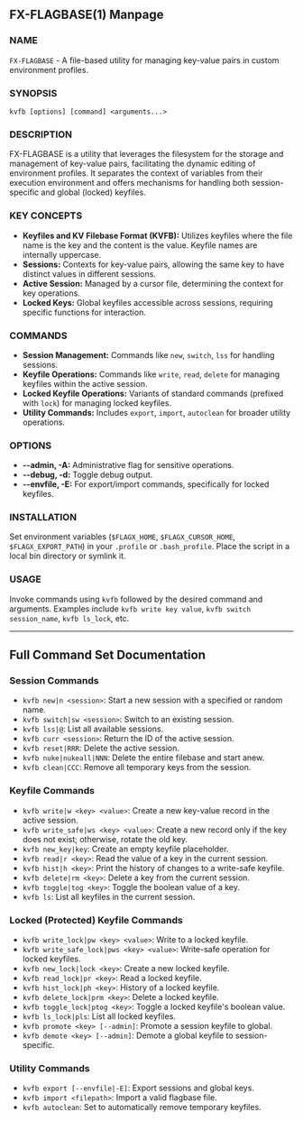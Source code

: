 ## FX-FLAGBASE(1) Manpage

### NAME
`FX-FLAGBASE` - A file-based utility for managing key-value pairs in custom environment profiles.

### SYNOPSIS
`kvfb [options] [command] <arguments...>`

### DESCRIPTION
FX-FLAGBASE is a utility that leverages the filesystem for the storage and management of key-value pairs, facilitating the dynamic editing of environment profiles. It separates the context of variables from their execution environment and offers mechanisms for handling both session-specific and global (locked) keyfiles.

### KEY CONCEPTS
- **Keyfiles and KV Filebase Format (KVFB):** Utilizes keyfiles where the file name is the key and the content is the value. Keyfile names are internally uppercase.
- **Sessions:** Contexts for key-value pairs, allowing the same key to have distinct values in different sessions.
- **Active Session:** Managed by a cursor file, determining the context for key operations.
- **Locked Keys:** Global keyfiles accessible across sessions, requiring specific functions for interaction.

### COMMANDS
- **Session Management:** Commands like `new`, `switch`, `lss` for handling sessions.
- **Keyfile Operations:** Commands like `write`, `read`, `delete` for managing keyfiles within the active session.
- **Locked Keyfile Operations:** Variants of standard commands (prefixed with `lock`) for managing locked keyfiles.
- **Utility Commands:** Includes `export`, `import`, `autoclean` for broader utility operations.

### OPTIONS
- **--admin, -A:** Administrative flag for sensitive operations.
- **--debug, -d:** Toggle debug output.
- **--envfile, -E:** For export/import commands, specifically for locked keyfiles.

### INSTALLATION
Set environment variables (`$FLAGX_HOME`, `$FLAGX_CURSOR_HOME`, `$FLAGX_EXPORT_PATH`) in your `.profile` or `.bash_profile`. Place the script in a local bin directory or symlink it.

### USAGE
Invoke commands using `kvfb` followed by the desired command and arguments. Examples include `kvfb write key value`, `kvfb switch session_name`, `kvfb ls_lock`, etc.

---

## Full Command Set Documentation

### Session Commands
- `kvfb new|n <session>`: Start a new session with a specified or random name.
- `kvfb switch|sw <session>`: Switch to an existing session.
- `kvfb lss|@`: List all available sessions.
- `kvfb curr <session>`: Return the ID of the active session.
- `kvfb reset|RRR`: Delete the active session.
- `kvfb nuke|nukeall|NNN`: Delete the entire filebase and start anew.
- `kvfb clean|CCC`: Remove all temporary keys from the session.

### Keyfile Commands
- `kvfb write|w <key> <value>`: Create a new key-value record in the active session.
- `kvfb write_safe|ws <key> <value>`: Create a new record only if the key does not exist; otherwise, rotate the old key.
- `kvfb new_key|key`: Create an empty keyfile placeholder.
- `kvfb read|r <key>`: Read the value of a key in the current session.
- `kvfb hist|h <key>`: Print the history of changes to a write-safe keyfile.
- `kvfb delete|rm <key>`: Delete a key from the current session.
- `kvfb toggle|tog <key>`: Toggle the boolean value of a key.
- `kvfb ls`: List all keyfiles in the current session.

### Locked (Protected) Keyfile Commands
- `kvfb write_lock|pw <key> <value>`: Write to a locked keyfile.
- `kvfb write_safe_lock|pws <key> <value>`: Write-safe operation for locked keyfiles.
- `kvfb new_lock|lock <key>`: Create a new locked keyfile.
- `kvfb read_lock|pr <key>`: Read a locked keyfile.
- `kvfb hist_lock|ph <key>`: History of a locked keyfile.
- `kvfb delete_lock|prm <key>`: Delete a locked keyfile.
- `kvfb toggle_lock|ptog <key>`: Toggle a locked keyfile's boolean value.
- `kvfb ls_lock|pls`: List all locked keyfiles.
- `kvfb promote <key> [--admin]`: Promote a session keyfile to global.
- `kvfb demote <key> [--admin]`: Demote a global keyfile to session-specific.

### Utility Commands
- `kvfb export [--envfile|-E]`: Export sessions and global keys.
- `kvfb import <filepath>`: Import a valid flagbase file.
- `kvfb autoclean`: Set to automatically remove temporary keyfiles.
